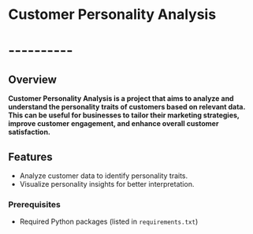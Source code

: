 # Customer Personality Analysis

# ----------

## Overview

**Customer Personality Analysis is a project that aims to analyze and understand the personality traits of customers based on relevant data. This can be useful for businesses to tailor their marketing strategies, improve customer engagement, and enhance overall customer satisfaction.**

## Features

- Analyze customer data to identify personality traits.
- Visualize personality insights for better interpretation.

### Prerequisites

- Required Python packages (listed in `requirements.txt`)

